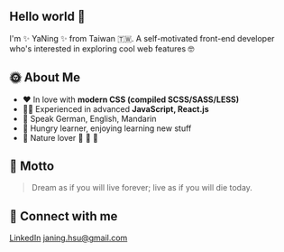 ## Hello world :wave:
I'm :sparkles: YaNing :sparkles: from Taiwan :taiwan:. A self-motivated front-end developer who's interested in exploring cool web features :nerd_face:

## :sun_with_face: About Me
* :heart: In love with __modern CSS (compiled SCSS/SASS/LESS)__
* :woman_technologist: Experienced in advanced __JavaScript, React.js__
* :ghost: Speak German, English, Mandarin
* :rocket: Hungry learner, enjoying learning new stuff
* :evergreen_tree: Nature lover :ocean: :kangaroo: :otter:

## :thought_balloon: Motto
> Dream as if you will live forever; live as if you will die today. 

## :email: Connect with me
[LinkedIn](https://www.linkedin.com/in/yaning-hsu/)
[janing.hsu@gmail.com](janing.hsu@gmail.com)
